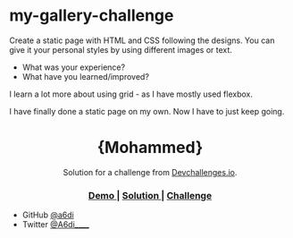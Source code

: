 # my-gallery-challenge

Create a static page with HTML and CSS following the designs. You can give it your personal styles by using different images or text.

- What was your experience?
- What have you learned/improved?

I learn a lot more about using grid - as I have mostly used flexbox.

I have finally done a static page on my own. Now I have to just keep going.

<h1 align="center">{Mohammed}</h1>

<div align="center">
   Solution for a challenge from  <a href="http://devchallenges.io" target="_blank">Devchallenges.io</a>.
</div>

<div align="center">
  <h3>
    <a href="https://{your-demo-link.your-domain}">
      Demo
    </a>
    <span> | </span>
    <a href="https://{github.com/A6di/my-gallery-challenge}">
      Solution
    </a>
    <span> | </span>
    <a href="https://devchallenges.io/challenges/gcbWLxG6wdennelX7b8I">
      Challenge
    </a>
  </h3>
</div>

- GitHub [@a6di](https://{github.com/a6di})
- Twitter [@A6di\_\_\_\_](https://{twitter.com/A6di____})
